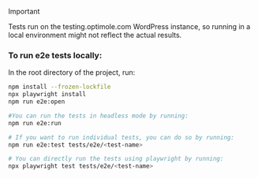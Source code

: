 > [!IMPORTANT]  
> Tests run on the testing.optimole.com WordPress instance, so running in a local environment might not reflect the actual results.

### To run e2e tests locally:

In the root directory of the project, run:
```bash
npm install --frozen-lockfile
npx playwright install
npm run e2e:open
```

```bash
#You can run the tests in headless mode by running:
npm run e2e:run

# If you want to run individual tests, you can do so by running:
npm run e2e:test tests/e2e/<test-name>

# You can directly run the tests using playwright by running:
npx playwright test tests/e2e/<test-name>
```








